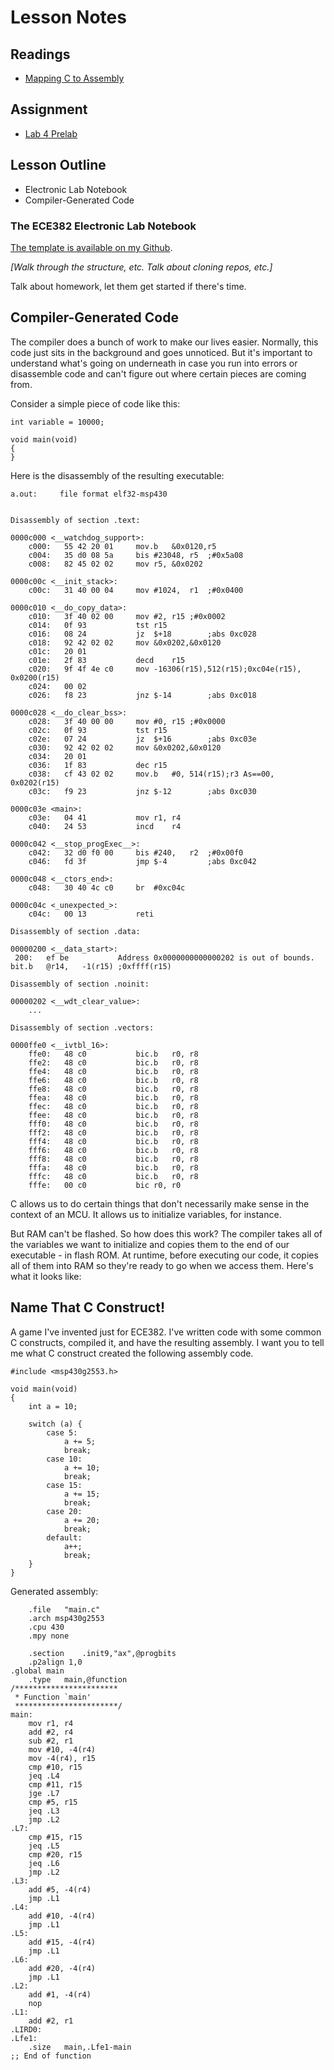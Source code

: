 # Lesson Notes

## Readings
- [Mapping C to Assembly](L24_Mapping_C_to_Assembly.html)

## Assignment
- [Lab 4 Prelab](/labs/lab4/index.html)

## Lesson Outline
- Electronic Lab Notebook
- Compiler-Generated Code

### The ECE382 Electronic Lab Notebook

[The template is available on my Github](https://github.com/toddbranch/electronic_lab_notebook).

*[Walk through the structure, etc.  Talk about cloning repos, etc.]*

Talk about homework, let them get started if there's time.

## Compiler-Generated Code

The compiler does a bunch of work to make our lives easier.  Normally, this code just sits in the background and goes unnoticed.  But it's important to understand what's going on underneath in case you run into errors or disassemble code and can't figure out where certain pieces are coming from.

Consider a simple piece of code like this:
```
int variable = 10000;

void main(void)
{
}
```

Here is the disassembly of the resulting executable:
```
a.out:     file format elf32-msp430


Disassembly of section .text:

0000c000 <__watchdog_support>:
    c000:	55 42 20 01 	mov.b	&0x0120,r5	
    c004:	35 d0 08 5a 	bis	#23048,	r5	;#0x5a08
    c008:	82 45 02 02 	mov	r5,	&0x0202	

0000c00c <__init_stack>:
    c00c:	31 40 00 04 	mov	#1024,	r1	;#0x0400

0000c010 <__do_copy_data>:
    c010:	3f 40 02 00 	mov	#2,	r15	;#0x0002
    c014:	0f 93       	tst	r15		
    c016:	08 24       	jz	$+18     	;abs 0xc028
    c018:	92 42 02 02 	mov	&0x0202,&0x0120	
    c01c:	20 01 
    c01e:	2f 83       	decd	r15		
    c020:	9f 4f 4e c0 	mov	-16306(r15),512(r15);0xc04e(r15), 0x0200(r15)
    c024:	00 02 
    c026:	f8 23       	jnz	$-14     	;abs 0xc018

0000c028 <__do_clear_bss>:
    c028:	3f 40 00 00 	mov	#0,	r15	;#0x0000
    c02c:	0f 93       	tst	r15		
    c02e:	07 24       	jz	$+16     	;abs 0xc03e
    c030:	92 42 02 02 	mov	&0x0202,&0x0120	
    c034:	20 01 
    c036:	1f 83       	dec	r15		
    c038:	cf 43 02 02 	mov.b	#0,	514(r15);r3 As==00, 0x0202(r15)
    c03c:	f9 23       	jnz	$-12     	;abs 0xc030

0000c03e <main>:
    c03e:	04 41       	mov	r1,	r4	
    c040:	24 53       	incd	r4		

0000c042 <__stop_progExec__>:
    c042:	32 d0 f0 00 	bis	#240,	r2	;#0x00f0
    c046:	fd 3f       	jmp	$-4      	;abs 0xc042

0000c048 <__ctors_end>:
    c048:	30 40 4c c0 	br	#0xc04c	

0000c04c <_unexpected_>:
    c04c:	00 13       	reti			

Disassembly of section .data:

00000200 <__data_start>:
 200:	ef be       	Address 0x0000000000000202 is out of bounds.
bit.b	@r14,	-1(r15)	;0xffff(r15)

Disassembly of section .noinit:

00000202 <__wdt_clear_value>:
	...

Disassembly of section .vectors:

0000ffe0 <__ivtbl_16>:
    ffe0:	48 c0       	bic.b	r0,	r8	
    ffe2:	48 c0       	bic.b	r0,	r8	
    ffe4:	48 c0       	bic.b	r0,	r8	
    ffe6:	48 c0       	bic.b	r0,	r8	
    ffe8:	48 c0       	bic.b	r0,	r8	
    ffea:	48 c0       	bic.b	r0,	r8	
    ffec:	48 c0       	bic.b	r0,	r8	
    ffee:	48 c0       	bic.b	r0,	r8	
    fff0:	48 c0       	bic.b	r0,	r8	
    fff2:	48 c0       	bic.b	r0,	r8	
    fff4:	48 c0       	bic.b	r0,	r8	
    fff6:	48 c0       	bic.b	r0,	r8	
    fff8:	48 c0       	bic.b	r0,	r8	
    fffa:	48 c0       	bic.b	r0,	r8	
    fffc:	48 c0       	bic.b	r0,	r8	
    fffe:	00 c0       	bic	r0,	r0	
```

C allows us to do certain things that don't necessarily make sense in the context of an MCU.  It allows us to initialize variables, for instance.

But RAM can't be flashed.  So how does this work?  The compiler takes all of the variables we want to initialize and copies them to the end of our executable - in flash ROM.  At runtime, before executing our code, it copies all of them into RAM so they're ready to go when we access them.  Here's what it looks like:

## Name That C Construct!

A game I've invented just for ECE382.  I've written code with some common C constructs, compiled it, and have the resulting assembly.  I want you to tell me what C construct created the following assembly code.

```
#include <msp430g2553.h>

void main(void)
{
    int a = 10;

    switch (a) {
        case 5:
            a += 5;
            break;
        case 10:
            a += 10;
            break;
        case 15:
            a += 15;
            break;
        case 20:
            a += 20;
            break;
        default:
            a++;
            break;
    }
}
```

Generated assembly:
```
	.file	"main.c"
	.arch msp430g2553
	.cpu 430
	.mpy none

	.section	.init9,"ax",@progbits
	.p2align 1,0
.global	main
	.type	main,@function
/***********************
 * Function `main' 
 ***********************/
main:
	mov	r1, r4
	add	#2, r4
	sub	#2, r1
	mov	#10, -4(r4)
	mov	-4(r4), r15
	cmp	#10, r15
	jeq	.L4
	cmp	#11, r15
	jge	.L7
	cmp	#5, r15
	jeq	.L3
	jmp	.L2
.L7:
	cmp	#15, r15
	jeq	.L5
	cmp	#20, r15
	jeq	.L6
	jmp	.L2
.L3:
	add	#5, -4(r4)
	jmp	.L1
.L4:
	add	#10, -4(r4)
	jmp	.L1
.L5:
	add	#15, -4(r4)
	jmp	.L1
.L6:
	add	#20, -4(r4)
	jmp	.L1
.L2:
	add	#1, -4(r4)
	nop
.L1:
	add	#2, r1
.LIRD0:
.Lfe1:
	.size	main,.Lfe1-main
;; End of function 

```

